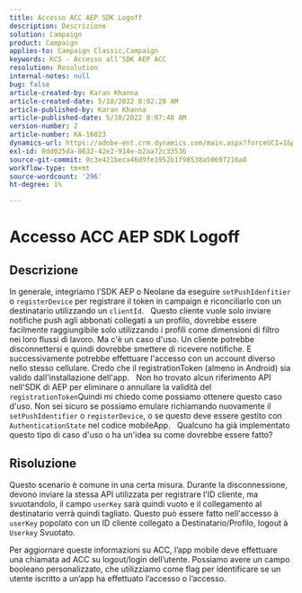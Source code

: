 ```yaml
---
title: Accesso ACC AEP SDK Logoff
description: Descrizione
solution: Campaign
product: Campaign
applies-to: Campaign Classic,Campaign
keywords: KCS - Accesso all’SDK AEP ACC
resolution: Resolution
internal-notes: null
bug: false
article-created-by: Karan Khanna
article-created-date: 5/10/2022 8:02:28 AM
article-published-by: Karan Khanna
article-published-date: 5/10/2022 8:07:40 AM
version-number: 2
article-number: KA-16023
dynamics-url: https://adobe-ent.crm.dynamics.com/main.aspx?forceUCI=1&pagetype=entityrecord&etn=knowledgearticle&id=9184a085-37d0-ec11-a7b5-00224809c556
exl-id: 0dd025da-8632-42e2-914e-b2aa72c33536
source-git-commit: 0c3e421beca46d9fe1952b1f98538a50697216a0
workflow-type: tm+mt
source-wordcount: '296'
ht-degree: 1%

---
```


# Accesso ACC AEP SDK Logoff

## Descrizione


In generale, integriamo l’SDK AEP o Neolane da eseguire `setPushIdenfitier` o `registerDevice` per registrare il token in campaign e riconciliarlo con un destinatario utilizzando un `clientId`.
 
Questo cliente vuole solo inviare notifiche push agli abbonati collegati a un profilo, dovrebbe essere facilmente raggiungibile solo utilizzando i profili come dimensioni di filtro nei loro flussi di lavoro. Ma c&#39;è un caso d&#39;uso.
Un cliente potrebbe disconnettersi e quindi dovrebbe smettere di ricevere notifiche. E successivamente potrebbe effettuare l&#39;accesso con un account diverso nello stesso cellulare. Credo che il registrationToken (almeno in Android) sia valido dall&#39;installazione dell&#39;app.
 
Non ho trovato alcun riferimento API nell&#39;SDK di AEP per eliminare o annullare la validità del `registrationToken`Quindi mi chiedo come possiamo ottenere questo caso d&#39;uso. Non sei sicuro se possiamo emulare richiamando nuovamente il `setPushIdentifier` o `registerDevice`, o se questo deve essere gestito con `AuthenticationState` nel codice mobileApp.
 
Qualcuno ha già implementato questo tipo di caso d&#39;uso o ha un&#39;idea su come dovrebbe essere fatto?


## Risoluzione


Questo scenario è comune in una certa misura. Durante la disconnessione, devono inviare la stessa API utilizzata per registrare l&#39;ID cliente, ma svuotandolo, il campo `userKey` sarà quindi vuoto e il collegamento al destinatario verrà quindi tagliato. Questo può essere fatto nell&#39;accesso à `userKey` popolato con un ID cliente collegato a Destinatario/Profilo, logout à `Userkey` Svuotato.

Per aggiornare queste informazioni su ACC, l’app mobile deve effettuare una chiamata ad ACC su logout/login dell’utente. Possiamo avere un campo booleano personalizzato, che utilizziamo come flag per identificare se un utente iscritto a un’app ha effettuato l’accesso o l’accesso.
